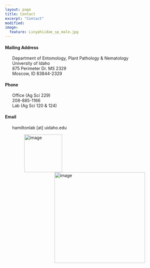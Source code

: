 ```yaml
---
layout: page
title: Contact
excerpt: "Contact"
modified: 
image:
  feature: Linyphiidae_sp_male.jpg
---
```


#### Mailing Address

<ul style="list-style-type:none">
  <li>Department of Entomology, Plant Pathology & Nematology</li>
  <li>University of Idaho</li>
  <li>875 Perimeter Dr. MS 2329</li>
  <li>Moscow, ID 83844-2329</li>
</ul>

#### Phone
<ul style="list-style-type:none">
  <li>Office (Ag Sci 229)</li>
  <li>208-885-1166</li>
  <li>Lab (Ag Sci 120 & 124)</li>
</ul>

#### Email
<ul style="list-style-type:none">
	<li>hamiltonlab [at] uidaho.edu</li>

<figure>
	<a href="{{ site.url }}/images/UIdaho2.png"><img src="{{ site.url }}/images/UIdaho2.png" alt="image" style="float:left" width="125" ></a>
</figure>

<figure>
	<a href="{{ site.url }}/images/UICALS.jpg"><img src="{{ site.url }}/images/UICALS.jpg" alt="image" style="float:right" width="300" ></a>
</figure>
